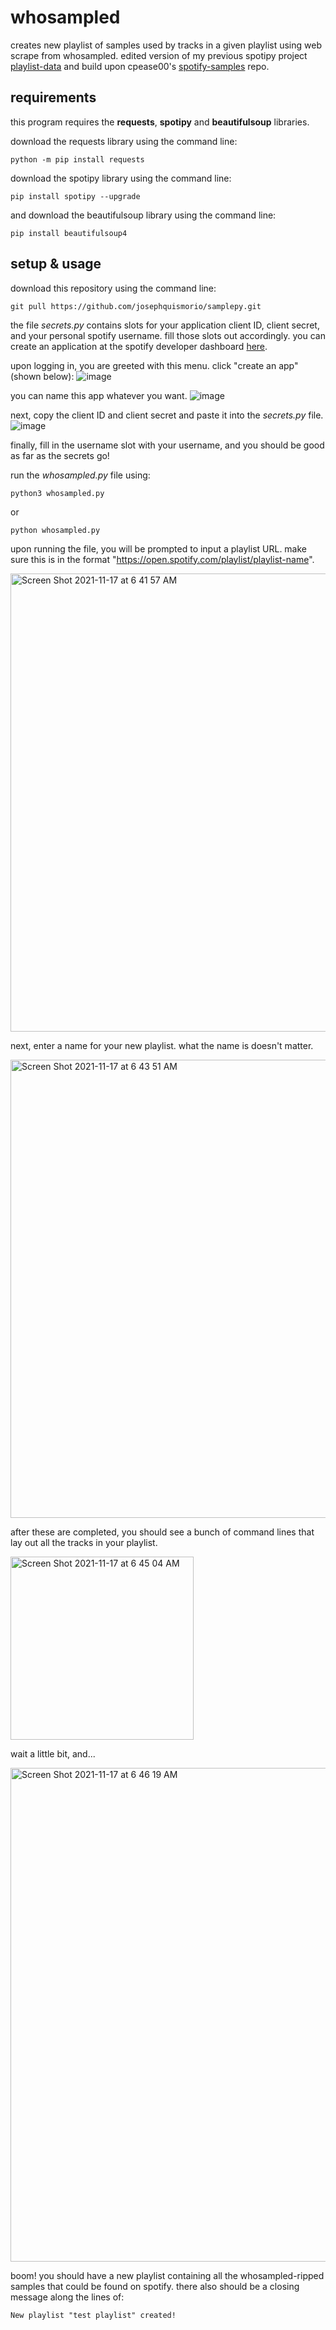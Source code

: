 # whosampled
creates new playlist of samples used by tracks in a given playlist using web scrape from whosampled. edited version of my previous spotipy project [playlist-data](https://github.com/josephquismorio/playlist-data) and build upon cpease00's [spotify-samples](https://github.com/cpease00/Spotify-Samples) repo.

## requirements
this program requires the **requests**, **spotipy** and **beautifulsoup** libraries. 

download the requests library using the command line:
```
python -m pip install requests
```
download the spotipy library using the command line:
```
pip install spotipy --upgrade
```
and download the beautifulsoup library using the command line:
```
pip install beautifulsoup4
```

## setup & usage
download this repository using the command line:
```
git pull https://github.com/josephquismorio/samplepy.git
```
the file *secrets.py* contains slots for your application client ID, client secret, and your personal spotify username. fill those slots out accordingly. you can create an application at the spotify developer dashboard [here](https://developer.spotify.com/dashboard/).

upon logging in, you are greeted with this menu. click "create an app" (shown below):
![image](https://user-images.githubusercontent.com/70463608/142201943-26295fe9-35f4-483a-911c-ee149838c61d.png)

you can name this app whatever you want.
![image](https://user-images.githubusercontent.com/70463608/142202096-10136db8-b42a-4ba7-95c5-1686f239537e.png)

next, copy the client ID and client secret and paste it into the *secrets.py* file.
![image](https://user-images.githubusercontent.com/70463608/142201755-8fbdbe4f-4cc4-4d9c-a98a-8b5f8141090e.png)

finally, fill in the username slot with your username, and you should be good as far as the secrets go!

run the *whosampled.py* file using:
```
python3 whosampled.py
```
or
```
python whosampled.py
```
upon running the file, you will be prompted to input a playlist URL. make sure this is in the format "https://open.spotify.com/playlist/playlist-name".

<img width="733" alt="Screen Shot 2021-11-17 at 6 41 57 AM" src="https://user-images.githubusercontent.com/70463608/142202598-b3a699e4-89b4-4cee-8109-54b39edd33b8.png">

next, enter a name for your new playlist. what the name is doesn't matter.

<img width="733" alt="Screen Shot 2021-11-17 at 6 43 51 AM" src="https://user-images.githubusercontent.com/70463608/142202885-d2d9234b-0563-457d-81fe-e42bc0b89be7.png">

after these are completed, you should see a bunch of command lines that lay out all the tracks in your playlist.

<img width="293" alt="Screen Shot 2021-11-17 at 6 45 04 AM" src="https://user-images.githubusercontent.com/70463608/142203055-cb7a5481-f3bd-4247-b8e3-925edfb6ebde.png">

wait a little bit, and...

<img width="790" alt="Screen Shot 2021-11-17 at 6 46 19 AM" src="https://user-images.githubusercontent.com/70463608/142203240-90af85cd-c2b8-4b0f-9421-5e5f76f7bcb3.png">

boom! you should have a new playlist containing all the whosampled-ripped samples that could be found on spotify. there also should be a closing message along the lines of:
```
New playlist "test playlist" created!
```
